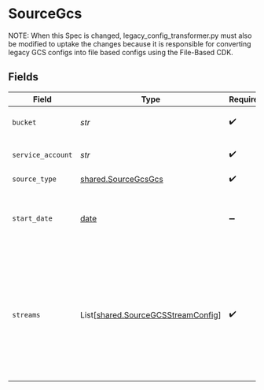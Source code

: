 # SourceGcs

NOTE: When this Spec is changed, legacy_config_transformer.py must also be
modified to uptake the changes because it is responsible for converting
legacy GCS configs into file based configs using the File-Based CDK.


## Fields

| Field                                                                                                                                                                                                                                                                                                                                            | Type                                                                                                                                                                                                                                                                                                                                             | Required                                                                                                                                                                                                                                                                                                                                         | Description                                                                                                                                                                                                                                                                                                                                      | Example                                                                                                                                                                                                                                                                                                                                          |
| ------------------------------------------------------------------------------------------------------------------------------------------------------------------------------------------------------------------------------------------------------------------------------------------------------------------------------------------------ | ------------------------------------------------------------------------------------------------------------------------------------------------------------------------------------------------------------------------------------------------------------------------------------------------------------------------------------------------ | ------------------------------------------------------------------------------------------------------------------------------------------------------------------------------------------------------------------------------------------------------------------------------------------------------------------------------------------------ | ------------------------------------------------------------------------------------------------------------------------------------------------------------------------------------------------------------------------------------------------------------------------------------------------------------------------------------------------ | ------------------------------------------------------------------------------------------------------------------------------------------------------------------------------------------------------------------------------------------------------------------------------------------------------------------------------------------------ |
| `bucket`                                                                                                                                                                                                                                                                                                                                         | *str*                                                                                                                                                                                                                                                                                                                                            | :heavy_check_mark:                                                                                                                                                                                                                                                                                                                               | Name of the GCS bucket where the file(s) exist.                                                                                                                                                                                                                                                                                                  |                                                                                                                                                                                                                                                                                                                                                  |
| `service_account`                                                                                                                                                                                                                                                                                                                                | *str*                                                                                                                                                                                                                                                                                                                                            | :heavy_check_mark:                                                                                                                                                                                                                                                                                                                               | Enter your Google Cloud <a href="https://cloud.google.com/iam/docs/creating-managing-service-account-keys#creating_service_account_keys">service account key</a> in JSON format                                                                                                                                                                  |                                                                                                                                                                                                                                                                                                                                                  |
| `source_type`                                                                                                                                                                                                                                                                                                                                    | [shared.SourceGcsGcs](../../models/shared/sourcegcsgcs.md)                                                                                                                                                                                                                                                                                       | :heavy_check_mark:                                                                                                                                                                                                                                                                                                                               | N/A                                                                                                                                                                                                                                                                                                                                              |                                                                                                                                                                                                                                                                                                                                                  |
| `start_date`                                                                                                                                                                                                                                                                                                                                     | [date](https://docs.python.org/3/library/datetime.html#date-objects)                                                                                                                                                                                                                                                                             | :heavy_minus_sign:                                                                                                                                                                                                                                                                                                                               | UTC date and time in the format 2017-01-25T00:00:00.000000Z. Any file modified before this date will not be replicated.                                                                                                                                                                                                                          | 2021-01-01T00:00:00.000000Z                                                                                                                                                                                                                                                                                                                      |
| `streams`                                                                                                                                                                                                                                                                                                                                        | List[[shared.SourceGCSStreamConfig](../../models/shared/sourcegcsstreamconfig.md)]                                                                                                                                                                                                                                                               | :heavy_check_mark:                                                                                                                                                                                                                                                                                                                               | Each instance of this configuration defines a <a href=https://docs.airbyte.com/cloud/core-concepts#stream>stream</a>. Use this to define which files belong in the stream, their format, and how they should be parsed and validated. When sending data to warehouse destination such as Snowflake or BigQuery, each stream is a separate table. |                                                                                                                                                                                                                                                                                                                                                  |